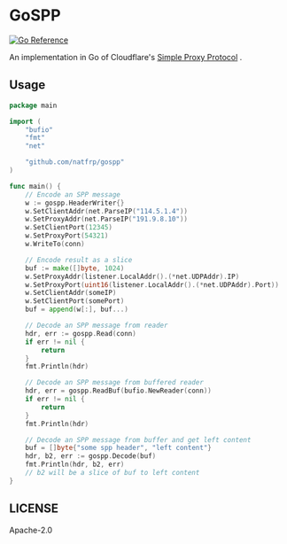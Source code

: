 # GoSPP

[![Go Reference](https://pkg.go.dev/badge/github.com/natfrp/gospp.svg)](https://pkg.go.dev/github.com/natfrp/gospp)

An implementation in Go of
Cloudflare's [Simple Proxy Protocol](https://developers.cloudflare.com/spectrum/reference/simple-proxy-protocol-header/)
.

## Usage

```go
package main

import (
    "bufio"
    "fmt"
    "net"

    "github.com/natfrp/gospp"
)

func main() {
    // Encode an SPP message
    w := gospp.HeaderWriter{}
    w.SetClientAddr(net.ParseIP("114.5.1.4"))
    w.SetProxyAddr(net.ParseIP("191.9.8.10"))
    w.SetClientPort(12345)
    w.SetProxyPort(54321)
    w.WriteTo(conn)

    // Encode result as a slice
    buf := make([]byte, 1024)
    w.SetProxyAddr(listener.LocalAddr().(*net.UDPAddr).IP)
    w.SetProxyPort(uint16(listener.LocalAddr().(*net.UDPAddr).Port))
    w.SetClientAddr(someIP)
    w.SetClientPort(somePort)
    buf = append(w[:], buf...)

    // Decode an SPP message from reader
    hdr, err := gospp.Read(conn)
    if err != nil {
        return
    }
    fmt.Println(hdr)

    // Decode an SPP message from buffered reader
    hdr, err = gospp.ReadBuf(bufio.NewReader(conn))
    if err != nil {
        return
    }
    fmt.Println(hdr)

    // Decode an SPP message from buffer and get left content
    buf = []byte{"some spp header", "left content"}
    hdr, b2, err := gospp.Decode(buf)
    fmt.Println(hdr, b2, err)
    // b2 will be a slice of buf to left content
}
```

## LICENSE

Apache-2.0
